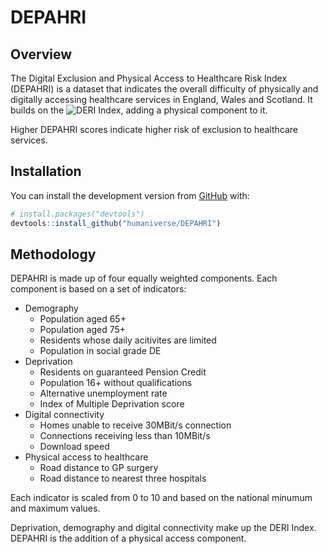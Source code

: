 # DEPAHRI

## Overview
The Digital Exclusion and Physical Access to Healthcare Risk Index (DEPAHRI) is a dataset that indicates the overall difficulty of physically and digitally accessing healthcare services in England, Wales and Scotland. It builds on the ![DERI Index](https://github.com/GreaterManchesterODA/Digital-Exclusion-Risk-Index/tree/main), adding a physical component to it.

Higher DEPAHRI scores indicate higher risk of exclusion to healthcare services.

## Installation

You can install the development version from
[GitHub](https://github.com/) with:

``` r
# install.packages("devtools")
devtools::install_github("humaniverse/DEPAHRI")
```

## Methodology
DEPAHRI is made up of four equally weighted components. Each component is based on a set of indicators:
- Demography
    - Population aged 65+
    - Population aged 75+
    - Residents whose daily acitivites are limited
    - Population in social grade DE
- Deprivation
    - Residents on guaranteed Pension Credit
    - Population 16+ without qualifications
    - Alternative unemployment rate
    - Index of Multiple Deprivation score
- Digital connectivity
    - Homes unable to receive 30MBit/s connection
    - Connections receiving less than 10MBit/s
    - Download speed
- Physical access to healthcare
    - Road distance to GP surgery
    - Road distance to nearest three hospitals

Each indicator is scaled from 0 to 10 and based on the national minumum and maximum values.

Deprivation, demography and digital connectivity make up the DERI Index. DEPAHRI is the addition of a physical access component.



